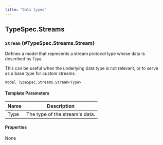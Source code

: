 ```yaml
---
title: "Data types"
---
```


## TypeSpec.Streams

### `Stream` {#TypeSpec.Streams.Stream}

Defines a model that represents a stream protocol type whose data is described
by `Type`.

This can be useful when the underlying data type is not relevant, or to serve as
a base type for custom streams.

```typespec
model TypeSpec.Streams.Stream<Type>
```

#### Template Parameters

| Name | Description                    |
| ---- | ------------------------------ |
| Type | The type of the stream's data. |

#### Properties

None
